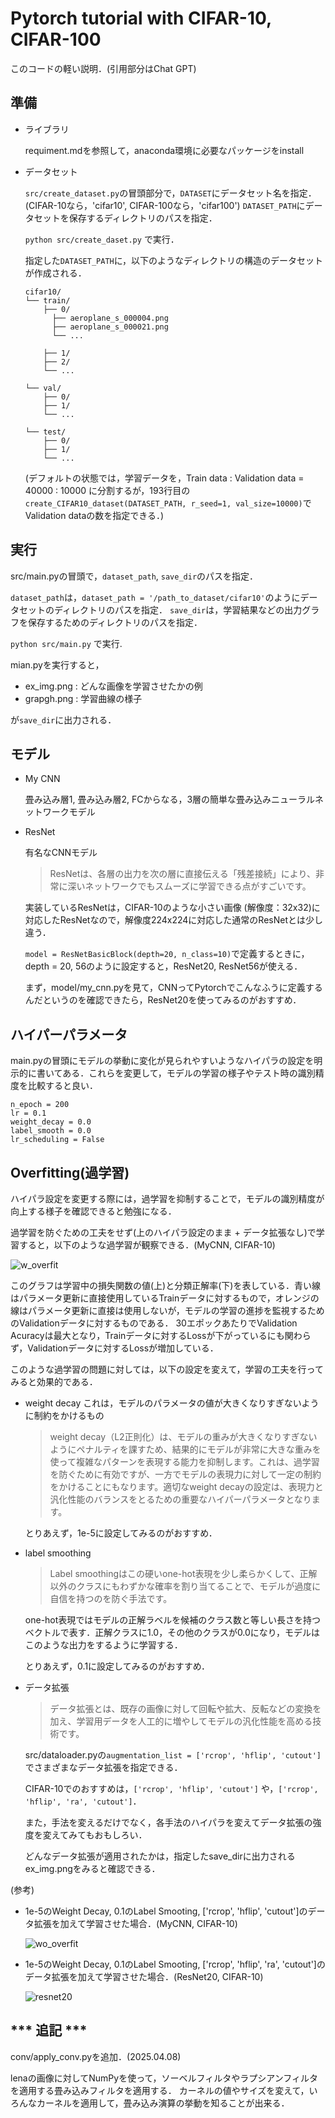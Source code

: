# Pytorch tutorial with CIFAR-10, CIFAR-100
このコードの軽い説明．(引用部分はChat GPT)


## 準備
- ライブラリ
  
  requiment.mdを参照して，anaconda環境に必要なパッケージをinstall

- データセット
  
  `src/create_dataset.py`の冒頭部分で，`DATASET`にデータセット名を指定．(CIFAR-10なら，'cifar10', CIFAR-100なら，'cifar100')
  `DATASET_PATH`にデータセットを保存するディレクトリのパスを指定．

  `python src/create_daset.py` で実行．
  
  指定した`DATASET_PATH`に，以下のようなディレクトリの構造のデータセットが作成される．
    
    ```
    cifar10/
    └── train/
        ├── 0/
          ├── aeroplane_s_000004.png
          ├── aeroplane_s_000021.png
          └── ...
    
        ├── 1/
        ├── 2/
        └── ...
    
    └── val/
        ├── 0/   
        ├── 1/
        └── ...
    
    └── test/
        ├── 0/   
        ├── 1/
        └── ...
    ```

    (デフォルトの状態では，学習データを，Train data : Validation data = 40000 : 10000 に分割するが，193行目の`create_CIFAR10_dataset(DATASET_PATH, r_seed=1, val_size=10000)`でValidation dataの数を指定できる．)


## 実行
src/main.pyの冒頭で，`dataset_path`, `save_dir`のパスを指定．

`dataset_path`は，`dataset_path = '/path_to_dataset/cifar10'`のようにデータセットのディレクトリのパスを指定．
`save_dir`は，学習結果などの出力グラフを保存するためのディレクトリのパスを指定．

`python src/main.py` で実行.

mian.pyを実行すると，
- ex_img.png : どんな画像を学習させたかの例
- grapgh.png : 学習曲線の様子
  
が`save_dir`に出力される．

## モデル
- My CNN
  
  畳み込み層1, 畳み込み層2, FCからなる，3層の簡単な畳み込みニューラルネットワークモデル

- ResNet
  
  有名なCNNモデル
  > ResNetは、各層の出力を次の層に直接伝える「残差接続」により、非常に深いネットワークでもスムーズに学習できる点がすごいです。
  
  実装しているResNetは，CIFAR-10のような小さい画像 (解像度：32x32)に対応したResNetなので，解像度224x224に対応した通常のResNetとは少し違う．

  `model = ResNetBasicBlock(depth=20, n_class=10)`で定義するときに，depth = 20, 56のように設定すると，ResNet20, ResNet56が使える．

  まず，model/my_cnn.pyを見て，CNNってPytorchでこんなふうに定義するんだというのを確認できたら，ResNet20を使ってみるのがおすすめ．


## ハイパーパラメータ

main.pyの冒頭にモデルの挙動に変化が見られやすいようなハイパラの設定を明示的に書いてある．これらを変更して，モデルの学習の様子やテスト時の識別精度を比較すると良い．

```
n_epoch = 200
lr = 0.1
weight_decay = 0.0
label_smooth = 0.0
lr_scheduling = False
```


## Overfitting(過学習)
ハイパラ設定を変更する際には，過学習を抑制することで，モデルの識別精度が向上する様子を確認できると勉強になる．

過学習を防ぐための工夫をせず(上のハイパラ設定のまま + データ拡張なし)で学習すると，以下のような過学習が観察できる．(MyCNN, CIFAR-10)

![w_overfit](https://github.com/user-attachments/assets/0ecc47a0-5fc2-4c2b-a519-391f943cce1f)


このグラフは学習中の損失関数の値(上)と分類正解率(下)を表している．青い線はパラメータ更新に直接使用しているTrainデータに対するもので，オレンジの線はパラメータ更新に直接は使用しないが，モデルの学習の進捗を監視するためのValidationデータに対するものである．
30エポックあたりでValidation Acuracyは最大となり，Trainデータに対するLossが下がっているにも関わらず，Validationデータに対するLossが増加している．


このような過学習の問題に対しては，以下の設定を変えて，学習の工夫を行ってみると効果的である．

- weight decay 
  これは，モデルのパラメータの値が大きくなりすぎないように制約をかけるもの
  
  > weight decay（L2正則化）は、モデルの重みが大きくなりすぎないようにペナルティを課すため、結果的にモデルが非常に大きな重みを使って複雑なパターンを表現する能力を抑制します。これは、過学習を防ぐために有効ですが、一方でモデルの表現力に対して一定の制約をかけることにもなります。適切なweight decayの設定は、表現力と汎化性能のバランスをとるための重要なハイパーパラメータとなります。

  とりあえず，1e-5に設定してみるのがおすすめ．
  
- label smoothing
  > Label smoothingはこの硬いone-hot表現を少し柔らかくして、正解以外のクラスにもわずかな確率を割り当てることで、モデルが過度に自信を持つのを防ぐ手法です。
  
  one-hot表現ではモデルの正解ラベルを候補のクラス数と等しい長さを持つベクトルで表す．正解クラスに1.0，その他のクラスが0.0になり，モデルはこのような出力をするように学習する．

  とりあえず，0.1に設定してみるのがおすすめ．

- データ拡張
  > データ拡張とは、既存の画像に対して回転や拡大、反転などの変換を加え、学習用データを人工的に増やしてモデルの汎化性能を高める技術です。
  
  src/dataloader.pyの`augmentation_list = ['rcrop', 'hflip', 'cutout']`でさまざまなデータ拡張を指定できる．
  
  CIFAR-10でのおすすめは，`['rcrop', 'hflip', 'cutout']` や，`['rcrop', 'hflip', 'ra', 'cutout']`．

  また，手法を変えるだけでなく，各手法のハイパラを変えてデータ拡張の強度を変えてみてもおもしろい．

  どんなデータ拡張が適用されたかは，指定したsave_dirに出力されるex_img.pngをみると確認できる．



(参考) 

- 1e-5のWeight Decay, 0.1のLabel Smooting, ['rcrop', 'hflip', 'cutout']のデータ拡張を加えて学習させた場合．(MyCNN, CIFAR-10)

  ![wo_overfit](https://github.com/user-attachments/assets/0d985c44-21f9-43b0-99d1-fcda0aa0bbc8)

- 1e-5のWeight Decay, 0.1のLabel Smooting, ['rcrop', 'hflip', 'ra', 'cutout']のデータ拡張を加えて学習させた場合．(ResNet20, CIFAR-10)

  ![resnet20](https://github.com/user-attachments/assets/0a9ff7a8-1147-4d2d-b835-e54529b62987)


## *** 追記 ***

conv/apply_conv.pyを追加．(2025.04.08)

lenaの画像に対してNumPyを使って，ソーベルフィルタやラプシアンフィルタを適用する畳み込みフィルタを適用する．
カーネルの値やサイズを変えて，いろんなカーネルを適用して，畳み込み演算の挙動を知ることが出来る．




